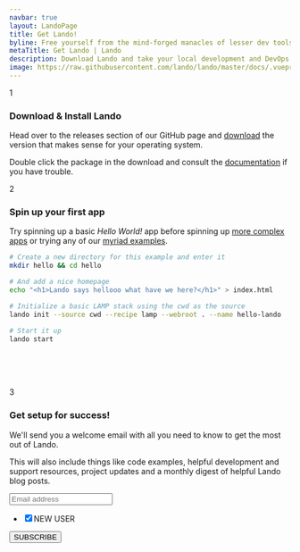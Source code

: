 ```yaml
---
navbar: true
layout: LandoPage
title: Get Lando!
byline: Free yourself from the mind-forged manacles of lesser dev tools. Save time, headaches, frustration and do more real work.
metaTitle: Get Lando | Lando
description: Download Lando and take your local development and DevOps workflow to lightspeed.
image: https://raw.githubusercontent.com/lando/lando/master/docs/.vuepress/public/images/hero-pink.png
---
```


<div class="step step-full">
  <div class="left">
    <div class="step-number"><p>1</p></div>
  </div>
  <div class="right">
    <h3>Download & Install Lando</h3>
    <div>
      <p>Head over to the releases section of our GitHub page and <a href="https://github.com/lando/lando/releases" target="_blank">download</a> the version that makes sense for your operating system.</p>
      <p>Double click the package in the download and consult the <a href="https://docs.lando.dev/basics/installation.html" target="_blank">documentation</a> if you have trouble.</p>
    </div>
  </div>
</div>

<div class="step step-full step-border hide-ender">
  <div class="left">
    <div class="step-number"><p>2</p></div>
  </div>
  <div class="right">
    <h3>Spin up your first app</h3>
    <div>
      <p>Try spinning up a basic <em>Hello World!</em> app before spinning up <a href="https://docs.lando.dev/basics/first-app.html" target="_blank">more complex apps</a> or trying any of our <a href="https://github.com/lando/lando/tree/master/examples" target="_blank">myriad examples</a>.
      </p>
    </div>
  </div>
</div>

```bash
# Create a new directory for this example and enter it
mkdir hello && cd hello

# And add a nice homepage
echo "<h1>Lando says hellooo what have we here?</h1>" > index.html

# Initialize a basic LAMP stack using the cwd as the source
lando init --source cwd --recipe lamp --webroot . --name hello-lando

# Start it up
lando start
```
<br />
<br />
<br />

<div class="step step-full step-border hide-ender">
  <div class="left">
    <div class="step-number"><p>3</p></div>
  </div>
  <div class="right">
    <h3>Get setup for success!</h3>
    <div>
      <p>We'll send you a welcome email with all you need to know to get the most out of Lando.</p>
      <p>This will also include things like code examples, helpful development and support resources, project updates and a monthly digest of helpful Lando blog posts.</p>
    </div>
    <div id="mc_embed_signup" class="download-newsletter">
      <form action="https://kalabox.us12.list-manage.com/subscribe/post?u=59874b4d6910fa65e724a4648&amp;id=613837077f" method="post" id="mc-embedded-subscribe-form" name="mc-embedded-subscribe-form" class="validate newsletter-form" target="_blank" novalidate>
        <div id="mc_embed_signup_scroll">
          <div class="mc-field-group">
            <input type="email" value="" placeholder="Email address" name="EMAIL" class="required email newsletter-input" id="mce-EMAIL">
          </div>
          <div class="mc-field-group input-group">
              <ul>
                <li>
                  <input type="checkbox" value="4" name="group[37773][4]" id="mce-group[37773]-37773-0" checked><label for="mce-group[37773]-37773-0">NEW USER</label></li>
              </ul>
          </div>
          <div id="mce-responses" class="clear">
            <div class="response" id="mce-error-response" style="display:none"></div>
            <div class="response" id="mce-success-response" style="display:none"></div>
          </div>
          <div style="position: absolute; left: -5000px;" aria-hidden="true"><input type="text" name="b_59874b4d6910fa65e724a4648_613837077f" tabindex="-1" value=""></div>
          <div class="clear"><input type="submit" value="SUBSCRIBE" name="subscribe" id="mc-embedded-subscribe" class="button"></div>
        </div>
      </form>
    </div>
  </div>
</div>

